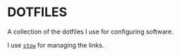 # DOTFILES

A collection of the dotfiles I use for configuring software.

I use [`stow`](https://www.gnu.org/software/stow/) for managing the links.

